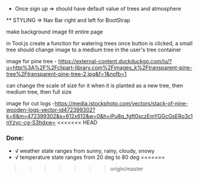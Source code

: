 - Once sign up => should have default value of trees and atmosphere 


** STYLING => Nav Bar right and left for BootStrap 

make background image fit entire page

in Tool.js 
create a function for watering trees
once button is clicked, a small tree should change image to a medium tree in the user's tree container 

image for pine tree - https://external-content.duckduckgo.com/iu/?u=http%3A%2F%2Fclipart-library.com%2Fimages_k%2Ftransparent-pine-tree%2Ftransparent-pine-tree-2.jpg&f=1&nofb=1

can change the scale of size for it when it is planted as a new tree, then medium tree, then full size


image for cut logs -https://media.istockphoto.com/vectors/stack-of-nine-wooden-logs-vector-id472399302?k=6&m=472399302&s=612x612&w=0&h=iPu8q_fgft0sczEmYGGcGsERo3c1nYzyc-cg-S3hdxw=
<<<<<<< HEAD



### Done:
- √ weather state ranges from sunny, rainy, cloudy, snowy
- √ temperature state ranges from 20 deg to 80 deg
=======
>>>>>>> origin/master

